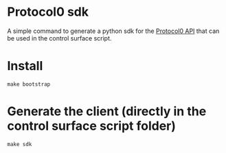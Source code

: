 # Protocol0 sdk

A simple command to generate a python sdk for the [Protocol0 API](https://github.com/lebrunthibault/protocol0/tree/main/p0_backend)
that can be used in the control surface script.

# Install
`make bootstrap`

# Generate the client (directly in the control surface script folder)
`make sdk`